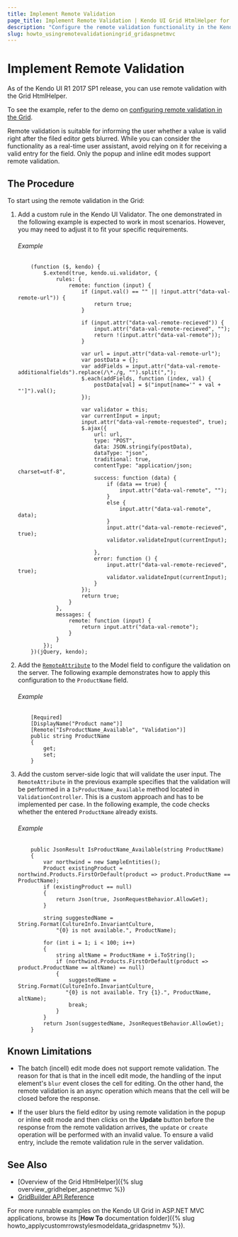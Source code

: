 ```yaml
---
title: Implement Remote Validation
page_title: Implement Remote Validation | Kendo UI Grid HtmlHelper for ASP.NET MVC
description: "Configure the remote validation functionality in the Kendo UI Grid in ASP.NET MVC applications."
slug: howto_usingremotevalidationingrid_gridaspnetmvc
---
```


# Implement Remote Validation

As of the Kendo UI R1 2017 SP1 release, you can use remote validation with the Grid HtmlHelper.

To see the example, refer to the demo on [configuring remote validation in the Grid](http://demos.telerik.com/aspnet-mvc/grid/editing-remote-validation).

Remote validation is suitable for informing the user whether a value is valid right after the filed editor gets blurred. While you can consider the functionality as a real-time user assistant, avoid relying on it for receiving a valid entry for the field. Only the popup and inline edit modes support remote validation.

## The Procedure

To start using the remote validation in the Grid:

1. Add a custom rule in the Kendo UI Validator. The one demonstrated in the following example is expected to work in most scenarios. However, you may need to adjust it to fit your specific requirements.

    ###### Example

    ```
        (function ($, kendo) {
            $.extend(true, kendo.ui.validator, {
                rules: {
                    remote: function (input) {
                        if (input.val() == "" || !input.attr("data-val-remote-url")) {
                            return true;
                        }

                        if (input.attr("data-val-remote-recieved")) {
                            input.attr("data-val-remote-recieved", "");
                            return !(input.attr("data-val-remote"));
                        }

                        var url = input.attr("data-val-remote-url");
                        var postData = {};
                        var addFields = input.attr("data-val-remote-additionalfields").replace(/\*./g, "").split(",");
                        $.each(addFields, function (index, val) {
                            postData[val] = $("input[name='" + val + "']").val();
                        });

                        var validator = this;
                        var currentInput = input;
                        input.attr("data-val-remote-requested", true);
                        $.ajax({
                            url: url,
                            type: "POST",
                            data: JSON.stringify(postData),
                            dataType: "json",
                            traditional: true,
                            contentType: "application/json; charset=utf-8",
                            success: function (data) {
                                if (data == true) {
                                    input.attr("data-val-remote", "");
                                }
                                else {
                                    input.attr("data-val-remote", data);
                                }
                                input.attr("data-val-remote-recieved", true);
                                validator.validateInput(currentInput);

                            },
                            error: function () {
                                input.attr("data-val-remote-recieved", true);
                                validator.validateInput(currentInput);
                            }
                        });
                        return true;
                    }
                },
                messages: {
                    remote: function (input) {
                        return input.attr("data-val-remote");
                    }
                }
            });
        })(jQuery, kendo);
    ```

2. Add the [`RemoteAttribute`](https://msdn.microsoft.com/en-us/library/system.web.mvc.remoteattribute(v=vs.98).aspx) to the Model field to configure the validation on the server. The following example demonstrates how to apply this configuration to the `ProductName` field.

    ###### Example

    ```
        [Required]
        [DisplayName("Product name")]
        [Remote("IsProductName_Available", "Validation")]
        public string ProductName
        {
            get;
            set;
        }
    ```

3. Add the custom server-side logic that will validate the user input. The `RemoteAttribute` in the previous example specifies that the validation will be performed in a `IsProductName_Available` method located in `ValidationController`. This is a custom approach and has to be implemented per case. In the following example, the code checks whether the entered `ProductName` already exists.

    ###### Example

    ```
        public JsonResult IsProductName_Available(string ProductName)
        {
            var northwind = new SampleEntities();
            Product existingProduct = northwind.Products.FirstOrDefault(product => product.ProductName == ProductName);
            if (existingProduct == null)
            {
                return Json(true, JsonRequestBehavior.AllowGet);
            }

            string suggestedName = String.Format(CultureInfo.InvariantCulture,
                "{0} is not available.", ProductName);

            for (int i = 1; i < 100; i++)
            {
                string altName = ProductName + i.ToString();
                if (northwind.Products.FirstOrDefault(product => product.ProductName == altName) == null)
                {
                    suggestedName = String.Format(CultureInfo.InvariantCulture,
                   "{0} is not available. Try {1}.", ProductName, altName);
                    break;
                }
            }
            return Json(suggestedName, JsonRequestBehavior.AllowGet);
        }
    ```


## Known Limitations

* The batch (incell) edit mode does not support remote validation. The reason for that is that in the incell edit mode, the handling of the input element's `blur` event closes the cell for editing. On the other hand, the remote validation is an async operation which means that the cell will be closed before the response.

* If the user blurs the field editor by using remote validation in the popup or inline edit mode and then clicks on the **Update** button before the response from the remote validation arrives, the `update` or `create` operation will be performed with an invalid value. To ensure a valid entry, include the remote validation rule in the server validation.  

## See Also

* [Overview of the Grid HtmlHelper]({% slug overview_gridhelper_aspnetmvc %})
* [GridBuilder API Reference](http://docs.telerik.com/aspnet-mvc/api/Kendo.Mvc.UI.Fluent/GridBuilder)

For more runnable examples on the Kendo UI Grid in ASP.NET MVC applications, browse its [**How To** documentation folder]({% slug howto_applycustomrrowstylesmodeldata_gridaspnetmv %}).
